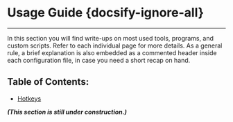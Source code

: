 # Usage Guide {docsify-ignore-all}
---

In this section you will find write-ups on most used tools, programs, and custom scripts.
Refer to each individual page for more details.
As a general rule, a brief explanation is also embedded as a commented header inside each configuration file, in case
you need a short recap on hand.

## Table of Contents:

* [Hotkeys](features/Hotkeys.md)

***(This section is still under construction.)***

